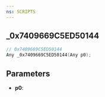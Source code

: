 ```yaml
---
ns: SCRIPTS
---
```

## _0x7409669C5ED50144

```c
// 0x7409669C5ED50144
Any _0x7409669C5ED50144(Any p0);
```

## Parameters
* **p0**:
